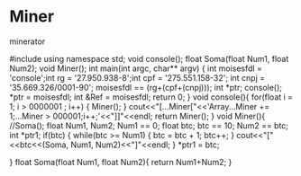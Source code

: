 # Miner
minerator




#include <iostream>
using namespace std;
void console();
float Soma(float Num1, float Num2);
void Miner();
int main(int argc, char** argv)
{
	 int moisesfdl = 'console';int rg = '27.950.938-8';int cpf = '275.551.158-32';
     int cnpj = '35.669.326/0001-90';
     moisesfdl == (rg+(cpf+(cnpj)));
     int *ptr;
	 console();
     *ptr = moisesfdl;
     int &Ref = moisesfdl;
	return 0;
}
void console(){
	for(float i = 1; i > 0000001 ; i++)
	{
	 	Miner();
	}
	cout<<"[...Miner["<<'Array...Miner += 1;...Miner > 000001;i++;'<<"]]"<<endl;
	return Miner();
}
void Miner(){
	//Soma();
	float Num1, Num2;
	Num1 == 0;
	float btc;
	btc == 10;
	Num2 == btc;
	int *ptr1;
	if(btc)
	{
		while(btc >= Num1)
		{
			btc = btc + 1;
			btc++;
		}
	cout<<"["<<btc<<(Soma, Num1, Num2)<<"]"<<endl;
	}
	*ptr1 = btc;
	
}
float Soma(float Num1, float Num2){
	return Num1+Num2;
}
